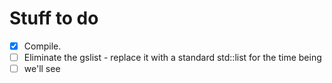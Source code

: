 # Stuff to do

- [X] Compile.
- [ ] Eliminate the gslist - replace it with a standard std::list for the time being
- [ ] we'll see

